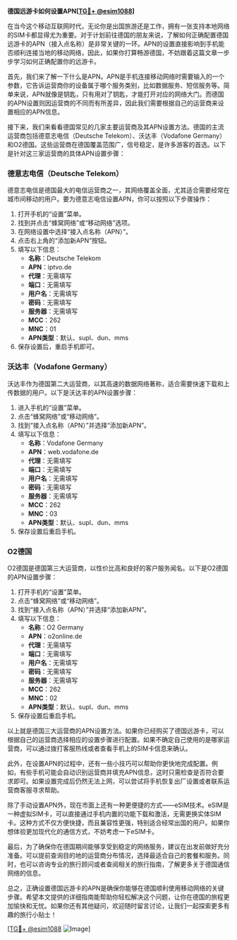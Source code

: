 **德国远游卡如何设置APN[[TG💪+ @esim1088](https://t.me/s/esim1088)]**

在当今这个移动互联网时代，无论你是出国旅游还是工作，拥有一张支持本地网络的SIM卡都显得尤为重要。对于计划前往德国的朋友来说，了解如何正确配置德国远游卡的APN（接入点名称）是非常关键的一环。APN的设置直接影响到手机能否顺利连接当地的移动网络，因此，如果你打算畅游德国，不妨跟着这篇文章一步步学习如何正确配置你的远游卡。

首先，我们来了解一下什么是APN。APN是手机连接移动网络时需要输入的一个参数，它告诉运营商你的设备属于哪个服务类别，比如数据服务、短信服务等。简单来说，APN就像是钥匙，只有用对了钥匙，才能打开对应的网络大门。而德国的APN设置则因运营商的不同而有所差异，因此我们需要根据自己的运营商来设置相应的APN信息。

接下来，我们来看看德国常见的几家主要运营商及其APN设置方法。德国的主流运营商包括德意志电信（Deutsche Telekom）、沃达丰（Vodafone Germany）和O2德国。这些运营商在德国覆盖范围广，信号稳定，是许多游客的首选。以下是针对这三家运营商的具体APN设置步骤：

### 德意志电信（Deutsche Telekom）

德意志电信是德国最大的电信运营商之一，其网络覆盖全面，尤其适合需要经常在城市间移动的用户。要为德意志电信设置APN，你可以按照以下步骤操作：

1. 打开手机的“设置”菜单。
2. 找到并点击“蜂窝网络”或“移动网络”选项。
3. 在网络设置中选择“接入点名称（APN）”。
4. 点击右上角的“添加新APN”按钮。
5. 填写以下信息：
   - **名称**：Deutsche Telekom
   - **APN**：iptvo.de
   - **代理**：无需填写
   - **端口**：无需填写
   - **用户名**：无需填写
   - **密码**：无需填写
   - **服务器**：无需填写
   - **MCC**：262
   - **MNC**：01
   - **APN类型**：默认、supl、dun、mms
6. 保存设置后，重启手机即可。

### 沃达丰（Vodafone Germany）

沃达丰作为德国第二大运营商，以其高速的数据网络著称，适合需要快速下载和上传数据的用户。以下是沃达丰的APN设置步骤：

1. 进入手机的“设置”菜单。
2. 点击“蜂窝网络”或“移动网络”。
3. 找到“接入点名称（APN）”并选择“添加新APN”。
4. 填写以下信息：
   - **名称**：Vodafone Germany
   - **APN**：web.vodafone.de
   - **代理**：无需填写
   - **端口**：无需填写
   - **用户名**：无需填写
   - **密码**：无需填写
   - **服务器**：无需填写
   - **MCC**：262
   - **MNC**：03
   - **APN类型**：默认、supl、dun、mms
5. 保存设置后重启手机。

### O2德国

O2德国是德国第三大运营商，以性价比高和良好的客户服务闻名。以下是O2德国的APN设置步骤：

1. 打开手机的“设置”菜单。
2. 点击“蜂窝网络”或“移动网络”。
3. 找到“接入点名称（APN）”并选择“添加新APN”。
4. 填写以下信息：
   - **名称**：O2 Germany
   - **APN**：o2online.de
   - **代理**：无需填写
   - **端口**：无需填写
   - **用户名**：无需填写
   - **密码**：无需填写
   - **服务器**：无需填写
   - **MCC**：262
   - **MNC**：02
   - **APN类型**：默认、supl、dun、mms
5. 保存设置后重启手机。

以上就是德国三大运营商的APN设置方法。如果你已经购买了德国远游卡，可以根据自己的运营商选择相应的设置步骤进行配置。如果不确定自己使用的是哪家运营商，可以通过拨打客服热线或者查看手机上的SIM卡信息来确认。

此外，在设置APN的过程中，还有一些小技巧可以帮助你更快地完成配置。例如，有些手机可能会自动识别运营商并填充APN信息，这时只需检查是否符合要求即可。如果设置完成后仍然无法上网，可以尝试将手机恢复出厂设置或者联系运营商客服寻求帮助。

除了手动设置APN外，现在市面上还有一种更便捷的方式——eSIM技术。eSIM是一种虚拟SIM卡，可以直接通过手机内置的功能下载和激活，无需更换实体SIM卡。这种方式不仅方便快捷，而且兼容性更强，特别适合经常出国的用户。如果你想体验更加现代化的通信方式，不妨考虑一下eSIM卡。

最后，为了确保你在德国期间能够享受到稳定的网络服务，建议在出发前做好充分准备。可以提前查询目的地的运营商分布情况，选择最适合自己的套餐和服务。同时，也可以咨询专业的旅行顾问或者查阅相关的旅行指南，了解更多关于德国通信网络的信息。

总之，正确设置德国远游卡的APN是确保你能够在德国顺利使用移动网络的关键步骤。希望本文提供的详细指南能帮助你轻松解决这个问题，让你在德国的旅程更加愉快和无忧。如果你还有其他疑问，欢迎随时留言讨论，让我们一起探索更多有趣的旅行小贴士！

[[TG💪+ @esim1088](https://t.me/s/esim1088) ![Image](https://i.postimg.cc/4NQfJmqS/Snipaste-2025-05-13-00-14-12.png)]